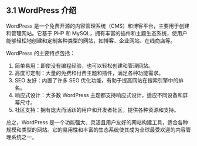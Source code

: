 ## 3.1 WordPress 介绍

WordPress 是一个免费开源的内容管理系统（CMS）和博客平台，主要用于创建和管理网站。它基于 PHP 和 MySQL，拥有丰富的插件和主题生态系统，使用户能够轻松地创建和定制各种类型的网站，如博客、企业网站、在线商店等。

WordPress 的主要特点包括：

1. 简单易用：即使没有编程经验，也可以轻松创建和管理网站。
2. 高度可定制：大量的免费和付费主题和插件，满足各种功能需求。
3. SEO 友好：内置了许多 SEO 优化功能，有助于提高网站在搜索引擎中的排名。
4. 响应式设计：大多数 WordPress 主题都支持响应式设计，适应不同设备和屏幕尺寸。
5. 社区支持：拥有庞大而活跃的用户和开发者社区，提供各种资源和支持。

总之，WordPress 是一个功能强大、灵活且用户友好的网站构建工具，适合各种规模和类型的网站。它的易用性和丰富的生态系统使其成为全球最受欢迎的内容管理系统之一。

